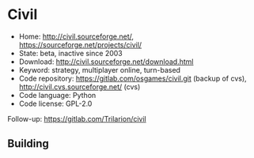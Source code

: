 # Civil

- Home: http://civil.sourceforge.net/, https://sourceforge.net/projects/civil/
- State: beta, inactive since 2003
- Download: http://civil.sourceforge.net/download.html
- Keyword: strategy, multiplayer online, turn-based
- Code repository: https://gitlab.com/osgames/civil.git (backup of cvs), http://civil.cvs.sourceforge.net/ (cvs)
- Code language: Python
- Code license: GPL-2.0

Follow-up: https://gitlab.com/Trilarion/civil

## Building
